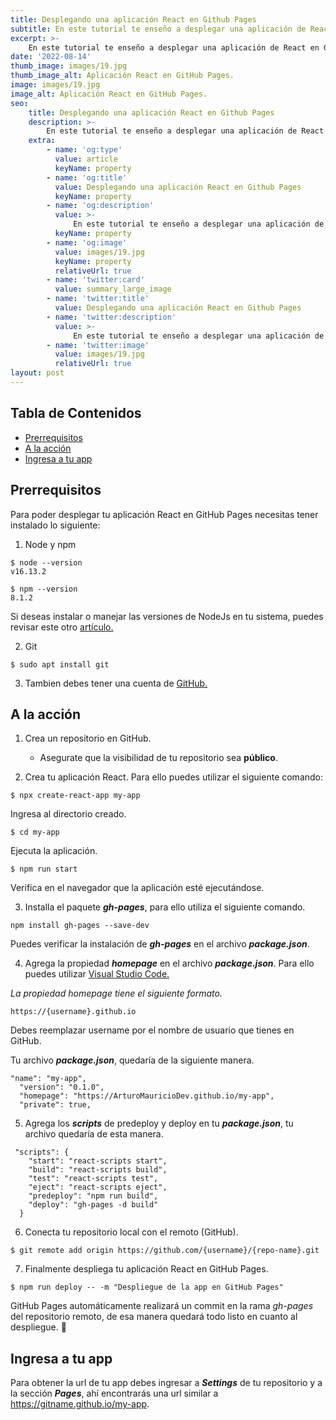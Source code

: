 ```yaml
---
title: Desplegando una aplicación React en Github Pages
subtitle: En este tutorial te enseño a desplegar una aplicación de React en GitHub Pages.
excerpt: >-
    En este tutorial te enseño a desplegar una aplicación de React en GitHub Pages.
date: '2022-08-14'
thumb_image: images/19.jpg
thumb_image_alt: Aplicación React en GitHub Pages.
image: images/19.jpg
image_alt: Aplicación React en GitHub Pages.
seo:
    title: Desplegando una aplicación React en Github Pages
    description: >-
        En este tutorial te enseño a desplegar una aplicación de React en GitHub Pages.
    extra:
        - name: 'og:type'
          value: article
          keyName: property
        - name: 'og:title'
          value: Desplegando una aplicación React en Github Pages
          keyName: property
        - name: 'og:description'
          value: >-
              En este tutorial te enseño a desplegar una aplicación de React en GitHub Pages.
          keyName: property
        - name: 'og:image'
          value: images/19.jpg
          keyName: property
          relativeUrl: true
        - name: 'twitter:card'
          value: summary_large_image
        - name: 'twitter:title'
          value: Desplegando una aplicación React en Github Pages
        - name: 'twitter:description'
          value: >-
              En este tutorial te enseño a desplegar una aplicación de React en GitHub Pages.
        - name: 'twitter:image'
          value: images/19.jpg
          relativeUrl: true
layout: post
---
```


## Tabla de Contenidos

-   [Prerrequisitos](#prerrequisitos)
-   [A la acción](#a-la-acción)
-   [Ingresa a tu app](#ingresa-a-tu-app)

## Prerrequisitos

Para poder desplegar tu aplicación React en GitHub Pages necesitas tener instalado lo siguiente:

1. Node y npm

```
$ node --version
v16.13.2
```

```
$ npm --version
8.1.2
```

Si deseas instalar o manejar las versiones de NodeJs en tu sistema, puedes revisar este otro [artículo.](https://arturomauriciodev.netlify.app/blog/deberia-crear-mis-proyectos-react-con-vite/#resolviendo-problemas-de-versión)

2. Git

```
$ sudo apt install git
```

3. Tambien debes tener una cuenta de [GitHub.](https://github.com/)

## A la acción

1. Crea un repositorio en GitHub.

    - Asegurate que la visibilidad de tu repositorio sea **público**.

2. Crea tu aplicación React.
   Para ello puedes utilizar el siguiente comando:

```
$ npx create-react-app my-app
```

Ingresa al directorio creado.

```
$ cd my-app
```

Ejecuta la aplicación.

```
$ npm run start
```

Verifica en el navegador que la aplicación esté ejecutándose.

3. Installa el paquete **_gh-pages_**, para ello utiliza el siguiente comando.

```
npm install gh-pages --save-dev
```

Puedes verificar la instalación de **_gh-pages_** en el archivo **_package.json_**.

4. Agrega la propiedad **_homepage_** en el archivo **_package.json_**. Para ello puedes utilizar [Visual Studio Code.](https://code.visualstudio.com/)

_La propiedad homepage tiene el siguiente formato._

```
https://{username}.github.io
```

Debes reemplazar username por el nombre de usuario que tienes en GitHub.

Tu archivo **_package.json_**, quedaría de la siguiente manera.

```
"name": "my-app",
  "version": "0.1.0",
  "homepage": "https://ArturoMauricioDev.github.io/my-app",
  "private": true,
```

5. Agrega los **_scripts_** de predeploy y deploy en tu **_package.json_**, tu archivo quedaría de esta manera.

```
 "scripts": {
    "start": "react-scripts start",
    "build": "react-scripts build",
    "test": "react-scripts test",
    "eject": "react-scripts eject",
    "predeploy": "npm run build",
    "deploy": "gh-pages -d build"
  }
```

6. Conecta tu repositorio local con el remoto (GitHub).

```
$ git remote add origin https://github.com/{username}/{repo-name}.git
```

7. Finalmente despliega tu aplicación React en GitHub Pages.

```
$ npm run deploy -- -m "Despliegue de la app en GitHub Pages"
```

GitHub Pages automáticamente realizará un commit en la rama _gh-pages_ del repositorio remoto, de esa manera quedará todo listo en cuanto al despliegue. 🚀

## Ingresa a tu app

Para obtener la url de tu app debes ingresar a **_Settings_** de tu repositorio y a la sección **_Pages_**, ahí encontrarás una url similar a https://gitname.github.io/my-app.
